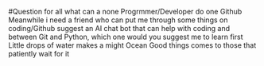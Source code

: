 #Question for all
what can a none Progrmmer/Developer do one Github
Meanwhile i need a friend who can put me through some things on coding/Github
suggest an AI chat bot that can help with coding 
and between Git and Python, which one would you suggest me to learn first 
Little drops of water makes a might Ocean
Good things comes to those that patiently wait for it
